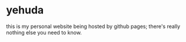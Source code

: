 # yehuda
this is my personal website being hosted by github pages; there's really nothing else you need to know.
